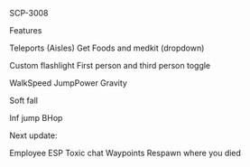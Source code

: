 SCP-3008

Features

Teleports (Aisles)
Get Foods and medkit (dropdown)

Custom flashlight
First person and third person toggle

WalkSpeed
JumpPower
Gravity

Soft fall

Inf jump
BHop

Next update:

Employee ESP
Toxic chat
Waypoints
Respawn where you died
